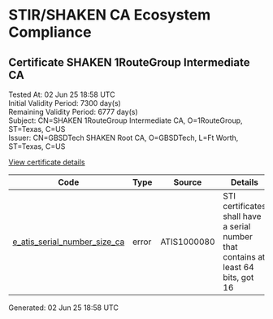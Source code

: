 # STIR/SHAKEN CA Ecosystem Compliance

## Certificate SHAKEN 1RouteGroup Intermediate CA

Tested At: 02 Jun 25 18:58 UTC\
Initial Validity Period: 7300 day(s)\
Remaining Validity Period: 6777 day(s)\
Subject: CN=SHAKEN 1RouteGroup Intermediate CA, O=1RouteGroup, ST=Texas, C=US\
Issuer: CN=GBSDTech SHAKEN Root CA, O=GBSDTech, L=Ft Worth, ST=Texas, C=US

[View certificate details](https://x509.io/?cert=MIICnTCCAkOgAwIBAgIDAJI7MAoGCCqGSM49BAMCMGUxCzAJBgNVBAYTAlVTMQ4wDAYDVQQIDAVUZXhhczERMA8GA1UEBwwIRnQgV29ydGgxETAPBgNVBAoMCEdCU0RUZWNoMSAwHgYDVQQDDBdHQlNEVGVjaCBTSEFLRU4gUm9vdCBDQTAeFw0yMzEyMjcwNjE4MjJaFw00MzEyMjIwNjE4MjJaMGAxCzAJBgNVBAYTAlVTMQ4wDAYDVQQIDAVUZXhhczEUMBIGA1UECgwLMVJvdXRlR3JvdXAxKzApBgNVBAMMIlNIQUtFTiAxUm91dGVHcm91cCBJbnRlcm1lZGlhdGUgQ0EwWTATBgcqhkjOPQIBBggqhkjOPQMBBwNCAAQGikjjm7rDFs0V1R%2FMSw5%2FyG0dQiDJ2rH%2FmSbHV3LoYsbyrdS%2B0fVwf3oZYNldhcVz%2Fu4tCyMdIUuf30SbIvvno4HmMIHjMB0GA1UdDgQWBBR2xOfJOx4nEedS1E2tePaQBz6blDAfBgNVHSMEGDAWgBSXF6wkOi8%2F0bgsyX99KGYKEj4yujAPBgNVHRMBAf8EBTADAQH%2FMA4GA1UdDwEB%2FwQEAwICBDBnBgNVHR8EYDBeMFygIaAfhh1odHRwczovL3N0aS1wYS5jb20vc2hha2VuL2NybKI3pDUwMzELMAkGA1UEBhMCVVMxDzANBgNVBAoMBlNUSS1QQTETMBEGA1UEAwwKU1RJLVBBIENSTDAXBgNVHSAEEDAOMAwGCmCGSAGG%2FwkBAQQwCgYIKoZIzj0EAwIDSAAwRQIhAK2JDrJLUxqoX%2FwQ0e8YxtZDTMRrvv6Ptwyo986JK3KAAiBP43bfv%2BMXy6XUSa%2F1dcRzHvb6D0feBBjKHqqE29g8jg%3D%3D)

| Code | Type | Source | Details |
|------|------|--------|---------|
| [e_atis_serial_number_size_ca](../../ISSUES/e_atis_serial_number_size_ca/README.md) | error | ATIS1000080 | STI certificates shall have a serial number that contains at least 64 bits, got 16 |


Generated: 02 Jun 25 18:58 UTC